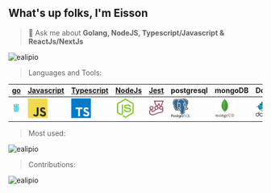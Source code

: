 ## What's up folks, I'm Eisson

> 💬 Ask me about **Golang, NodeJS, Typescript/Javascript & ReactJs/NextJs**

![ealipio](https://github-readme-streak-stats.herokuapp.com/?user=ealipio&theme=onedark)

> Languages and Tools:

| [go](https://go.dev/)                                                                                  | [Javascript](https://developer.mozilla.org/es/docs/Web/JavaScript)                                                          | [Typescript](https://www.typescriptlang.org/)                                                                               | [NodeJs](https://nodejs.org/)                                                                                    | [Jest](https://jestjs.io/)                                                                                   | postgresql                                                                                                                           | mongoDB                                                                                                                        | Docker                                                                                                                      | [ReactJs](https://reactjs.org/)                                                                                            |
| ---------------------------------------------------------------------------------------------------------- | --------------------------------------------------------------------------------------------------------------------------- | --------------------------------------------------------------------------------------------------------------------------- | ---------------------------------------------------------------------------------------------------------------- | ------------------------------------------------------------------------------------------------------------ | ------------------------------------------------------------------------------------------------------------------------------------ | ------------------------------------------------------------------------------------------------------------------------------ | --------------------------------------------------------------------------------------------------------------------------- | -------------------------------------------------------------------------------------------------------------------------- |
| <img src="https://raw.githubusercontent.com/devicons/devicon/master/icons/go/go-original.svg" width="40"/> | <img src="https://raw.githubusercontent.com/devicons/devicon/master/icons/javascript/javascript-original.svg" width="40" /> | <img src="https://raw.githubusercontent.com/devicons/devicon/master/icons/typescript/typescript-original.svg" width="40" /> | <img src="https://raw.githubusercontent.com/devicons/devicon/master/icons/nodejs/nodejs-plain.svg" width="40" /> | <img src="https://raw.githubusercontent.com/devicons/devicon/master/icons/jest/jest-plain.svg" width="40" /> | <img src="https://raw.githubusercontent.com/devicons/devicon/master/icons/postgresql/postgresql-original-wordmark.svg" width="40" /> | <img src="https://raw.githubusercontent.com/devicons/devicon/master/icons/mongodb/mongodb-original-wordmark.svg" width="40" /> | <img src="https://raw.githubusercontent.com/devicons/devicon/master/icons/docker/docker-original-wordmark.svg" width="40"/> | <img src="https://raw.githubusercontent.com/devicons/devicon/master/icons/react/react-original-wordmark.svg" width="40" /> |

> Most used:

![ealipio](https://github-readme-stats.vercel.app/api/top-langs?username=ealipio&show_icons=true&locale=en&layout=compact)

> Contributions:

![ealipio](https://github-readme-streak-stats.herokuapp.com/?user=ealipio)
